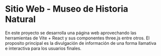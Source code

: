 # Sitio Web - Museo de Historia Natural

En este proyecto se desarrolla una página web aprovechando las herramientas de Vite + React y sus componentes three.js entre otros. El proposito principal es la divulgación de información de una forma llamativa e interactiva para los usuarios finales.
